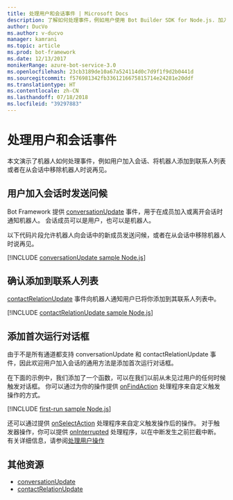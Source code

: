 ```yaml
---
title: 处理用户和会话事件 | Microsoft Docs
description: 了解如何处理事件，例如用户使用 Bot Builder SDK for Node.js. 加入会话。
author: DucVo
ms.author: v-ducvo
manager: kamrani
ms.topic: article
ms.prod: bot-framework
ms.date: 12/13/2017
monikerRange: azure-bot-service-3.0
ms.openlocfilehash: 23cb3189de10a67a524114d0c7d9f1f9d2b0441d
ms.sourcegitcommit: f576981342fb3361216675815714e24281e20ddf
ms.translationtype: HT
ms.contentlocale: zh-CN
ms.lasthandoff: 07/18/2018
ms.locfileid: "39297883"
---
```

# <a name="handle-user-and-conversation-events"></a>处理用户和会话事件

本文演示了机器人如何处理事件，例如用户加入会话、将机器人添加到联系人列表或者在从会话中移除机器人时说再见。


## <a name="greet-a-user-on-conversation-join"></a>用户加入会话时发送问候
Bot Framework 提供 [conversationUpdate][conversationUpdate] 事件，用于在成员加入或离开会话时通知机器人。 会话成员可以是用户，也可以是机器人。

以下代码片段允许机器人向会话中的新成员发送问候，或者在从会话中移除机器人时说再见。

[!INCLUDE [conversationUpdate sample Node.js](../includes/snippet-code-node-conversationupdate-1.md)]

## <a name="acknowledge-add-to-contacts-list"></a>确认添加到联系人列表

[contactRelationUpdate][contactRelationUpdate] 事件向机器人通知用户已将你添加到其联系人列表中。

[!INCLUDE [contactRelationUpdate sample Node.js](../includes/snippet-code-node-contactrelationupdate-1.md)]

## <a name="add-a-first-run-dialog"></a>添加首次运行对话框

由于不是所有通道都支持 conversationUpdate 和 contactRelationUpdate 事件，因此欢迎用户加入会话的通用方法是添加首次运行对话框。

在下面的示例中，我们添加了一个函数，可以在我们以前从未见过用户的任何时候触发对话框。 你可以通过为你的操作提供 [onFindAction][onFindAction] 处理程序来自定义触发操作的方式。 

[!INCLUDE [first-run sample Node.js](../includes/snippet-code-node-first-run-dialog-1.md)]

还可以通过提供 [onSelectAction][onSelectAction] 处理程序来自定义触发操作后的操作。 对于触发器操作，你可以提供 [onInterrupted][onInterrupted] 处理程序，以在中断发生之前拦截中断。 有关详细信息，请参阅[处理用户操作](bot-builder-nodejs-dialog-actions.md)

## <a name="additional-resources"></a>其他资源

* [conversationUpdate][conversationUpdate]
* [contactRelationUpdate][contactRelationUpdate]

[conversationUpdate]: https://docs.botframework.com/en-us/node/builder/chat-reference/interfaces/_botbuilder_d_.iconversationupdate.html
[contactRelationUpdate]: https://docs.botframework.com/en-us/node/builder/chat-reference/interfaces/_botbuilder_d_.icontactrelationupdate.html

[onFindAction]: https://docs.botframework.com/en-us/node/builder/chat-reference/interfaces/_botbuilder_d_.itriggeractionoptions#onfindaction
[onSelectAction]: https://docs.botframework.com/en-us/node/builder/chat-reference/interfaces/_botbuilder_d_.itriggeractionoptions#onselectaction
[onInterrupted]: https://docs.botframework.com/en-us/node/builder/chat-reference/interfaces/_botbuilder_d_.itriggeractionoptions#oninterrupted

[SendTyping]: https://docs.botframework.com/en-us/node/builder/chat-reference/classes/_botbuilder_d_.session#sendtyping
[IMessage]: http://docs.botframework.com/en-us/node/builder/chat-reference/interfaces/_botbuilder_d_.imessage
[ChatConnector]: https://docs.botframework.com/en-us/node/builder/chat-reference/classes/_botbuilder_d_.chatconnector.html
[session_userData]: https://docs.botframework.com/en-us/node/builder/chat-reference/classes/_botbuilder_d_.session.html#userdata
